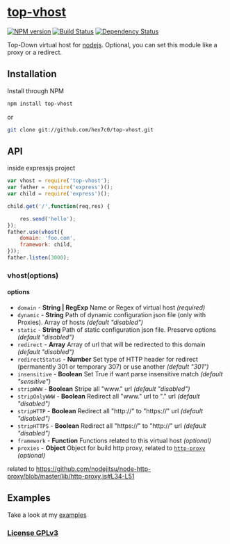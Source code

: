 # [top-vhost](http://supergiovane.tk/#/top-vhost)

[![NPM version](https://badge.fury.io/js/top-vhost.svg)](http://badge.fury.io/js/top-vhost)
[![Build Status](https://travis-ci.org/hex7c0/top-vhost.svg?branch=master)](https://travis-ci.org/hex7c0/top-vhost)
[![Dependency Status](https://david-dm.org/hex7c0/top-vhost/status.svg)](https://david-dm.org/hex7c0/top-vhost)

Top-Down virtual host for [nodejs](http://nodejs.org/).
Optional, you can set this module like a proxy or a redirect.

## Installation

Install through NPM

```bash
npm install top-vhost
```
or
```bash
git clone git://github.com/hex7c0/top-vhost.git
```

## API

inside expressjs project
```js
var vhost = require('top-vhost');
var father = require('express')();
var child = require('express')();

child.get('/',function(req,res) {

    res.send('hello');
});
father.use(vhost({
    domain: 'foo.com',
    framework: child,
}));
father.listen(3000);
```

### vhost(options)

#### options

 - `domain` - **String | RegExp** Name or Regex of virtual host *(required)*
 - `dynamic` - **String** Path of dynamic configuration json file (only with Proxies). Array of hosts *(default "disabled")*
 - `static` - **String** Path of static configuration json file. Preserve options *(default "disabled")*
 - `redirect` - **Array** Array of url that will be redirected to this domain *(default "disabled")*
 - `redirectStatus` - **Number** Set type of HTTP header for redirect (permanently 301 or temporary 307) or use another *(default "301")*
 - `insensitive` - **Boolean** Set True if want parse insensitive match *(default "sensitive")*
 - `stripWWW` - **Boolean** Stripe all "www." url *(default "disabled")*
 - `stripOnlyWWW` - **Boolean** Redirect all "www." url to "." url *(default "disabled")*
 - `stripHTTP` - **Boolean** Redirect all "http://" to "https://" url *(default "disabled")*
 - `stripHTTPS` - **Boolean** Redirect all "https://" to "http://" url *(default "disabled")*
 - `framework` - **Function** Functions related to this virtual host *(optional)*
 - `proxies` - **Object** Object for build http proxy, related to [`http-proxy`](https://github.com/nodejitsu/node-http-proxy) *(optional)*

related to https://github.com/nodejitsu/node-http-proxy/blob/master/lib/http-proxy.js#L34-L51

## Examples

Take a look at my [examples](https://github.com/hex7c0/top-vhost/tree/master/examples)

### [License GPLv3](http://opensource.org/licenses/GPL-3.0)